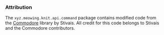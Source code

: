 ### Attribution

The `xyz.meowing.knit.api.command` package contains modified code from the
[Commodore](https://github.com/Stivais/Commodore) library by Stivais.
All credit for this code belongs to Stivais and the Commodore contributors.